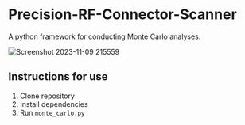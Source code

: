 # Precision-RF-Connector-Scanner

A python framework for conducting Monte Carlo analyses.

![Screenshot 2023-11-09 215559](https://github.com/ASU-Capstone-Project-40/Precision-RF-Connector-Scanner/assets/122415354/27db8bda-f534-41aa-953b-51cede77b24d)

## Instructions for use

1. Clone repository
2. Install dependencies
3. Run `monte_carlo.py`
